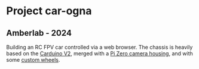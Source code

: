 <h1>Project car-ogna</h1>
<h2>Amberlab - 2024</h2>

Building an RC FPV car controlled via a web browser.
The chassis is heavily based on the <a href="https://www.thingiverse.com/thing:4233353">Carduino V2</a>, merged with a <a href="https://www.thingiverse.com/thing:1639568"> Pi Zero camera housing</a>, and with some <a href="https://makerworld.com/it/models/212433?from=search">custom wheels</a>.
